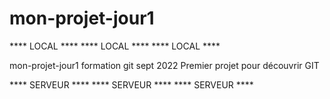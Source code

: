 # mon-projet-jour1

**** LOCAL ****
**** LOCAL ****
**** LOCAL ****


mon-projet-jour1 formation git sept 2022
Premier projet pour découvrir GIT

**** SERVEUR ****
**** SERVEUR ****
**** SERVEUR ****

